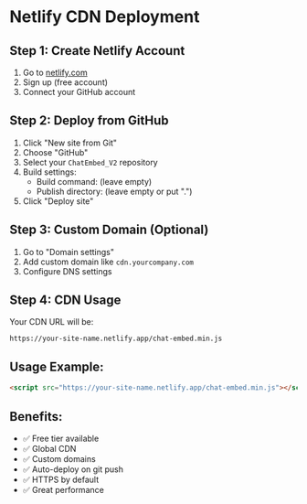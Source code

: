 # Netlify CDN Deployment

## Step 1: Create Netlify Account
1. Go to [netlify.com](https://netlify.com)
2. Sign up (free account)
3. Connect your GitHub account

## Step 2: Deploy from GitHub
1. Click "New site from Git"
2. Choose "GitHub"
3. Select your `ChatEmbed_V2` repository
4. Build settings:
   - Build command: (leave empty)
   - Publish directory: (leave empty or put ".")
5. Click "Deploy site"

## Step 3: Custom Domain (Optional)
1. Go to "Domain settings"
2. Add custom domain like `cdn.yourcompany.com`
3. Configure DNS settings

## Step 4: CDN Usage
Your CDN URL will be:
```
https://your-site-name.netlify.app/chat-embed.min.js
```

## Usage Example:
```html
<script src="https://your-site-name.netlify.app/chat-embed.min.js"></script>
```

## Benefits:
- ✅ Free tier available
- ✅ Global CDN
- ✅ Custom domains
- ✅ Auto-deploy on git push
- ✅ HTTPS by default
- ✅ Great performance
